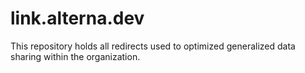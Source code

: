 # link.alterna.dev

This repository holds all redirects used to optimized generalized data sharing within the organization.
